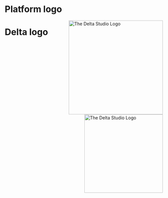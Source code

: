 
# Platform logo
<picture>
  <source media="(prefers-color-scheme: dark)" srcset="https://user-images.githubusercontent.com/103587065/176515178-464be717-859a-4006-9100-123a926970bc.png">
  <source media="(prefers-color-scheme: light)" srcset="https://user-images.githubusercontent.com/103587065/176515152-3f1ff456-147a-4e5a-8e89-486b375df0a8.png">
  <img alt="The Delta Studio Logo" position="right" align="right" position:absolute; float:right; max-width: 100%; height: auto; right: 0; margin-top: 1rem width=300>
</picture>


# Delta logo
<picture>
  <source media="(prefers-color-scheme: dark)" srcset="https://user-images.githubusercontent.com/103587065/176515593-58d005dc-65a2-4638-994f-f9f79c9b0fe2.png">
  <source media="(prefers-color-scheme: light)" srcset="https://user-images.githubusercontent.com/103587065/176515498-8625721d-f468-40f2-b2d1-003442145e1f.png">
  <img alt="The Delta Studio Logo" position="right" align="right" position:absolute; float:right; max-width: 100%; height: auto; right: 0; margin-top: 1rem width=250>
</picture>

